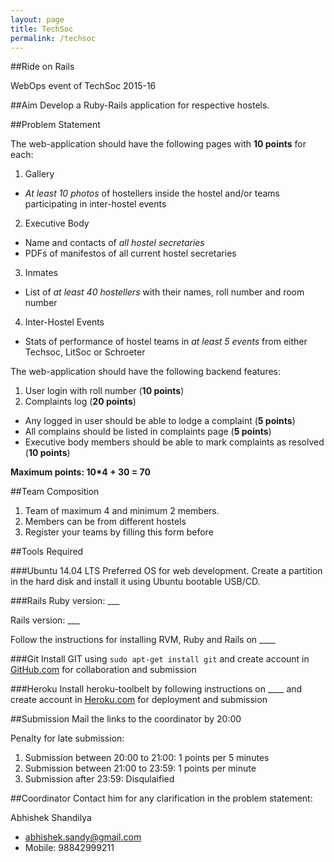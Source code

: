 ```yaml
---
layout: page
title: TechSoc
permalink: /techsoc
---
```

##Ride on Rails

WebOps event of TechSoc 2015-16

##Aim
Develop a Ruby-Rails application for respective hostels.

##Problem Statement

The web-application should have the following pages with **10 points** for each:

1. Gallery
- *At least 10 photos* of hostellers inside the hostel and/or teams participating in inter-hostel events
2. Executive Body
- Name and contacts of *all hostel secretaries*
- PDFs of manifestos of all current hostel secretaries
3. Inmates
- List of *at least 40 hostellers* with their names, roll number and room number
4. Inter-Hostel Events
- Stats of performance of hostel teams in *at least 5 events* from either Techsoc, LitSoc or Schroeter

The web-application should have the following backend features:

1. User login with roll number (**10 points**)
2. Complaints log (**20 points**)
- Any logged in user should be able to lodge a complaint (**5 points**)
- All complains should be listed in complaints page (**5 points**)
- Executive body members should be able to mark complaints as resolved (**10 points**)

**Maximum points: 10*4 + 30 = 70**

##Team Composition
1. Team of maximum 4 and minimum 2 members.
2. Members can be from different hostels
3. Register your teams by filling this form before

##Tools Required

###Ubuntu 14.04 LTS
Preferred OS for web development. Create a partition in the hard disk and install it using Ubuntu bootable USB/CD.

###Rails
Ruby version: ___

Rails version: ___

Follow the instructions for installing RVM, Ruby and Rails on ____

###Git
Install GIT using `sudo apt-get install git` and create account in [GitHub.com](https://github.com) for collaboration and submission

###Heroku
Install heroku-toolbelt by following instructions on ____ and create account in [Heroku.com](https://heroku.com) for deployment and submission

##Submission
Mail the links to the coordinator by 20:00

Penalty for late submission:

1. Submission between 20:00 to 21:00: 	1 points per 5 minutes
2. Submission between 21:00 to 23:59: 	1 points per minute
3. Submission after 23:59:			Disqulaified

##Coordinator
Contact him for any clarification in the problem statement:

Abhishek Shandilya

- abhishek.sandy@gmail.com
- Mobile: 98842999211